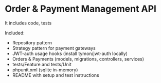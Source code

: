 
# Order & Payment Management API

It includes code, tests 

Included:
- Repository pattern
- Strategy pattern for payment gateways
- JWT-auth usage hooks (install tymon/jwt-auth locally)
- Orders & Payments (models, migrations, controllers, services)
- tests/Feature and tests/Unit
- phpunit.xml (sqlite in-memory)
- README with setup and test instructions
